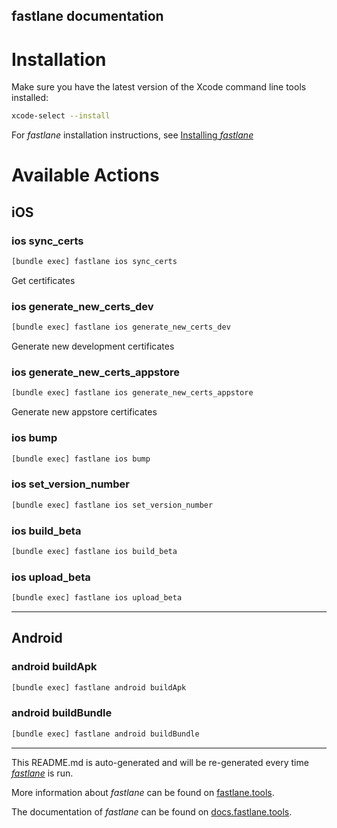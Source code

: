 ## fastlane documentation

# Installation

Make sure you have the latest version of the Xcode command line tools installed:

```sh
xcode-select --install
```

For _fastlane_ installation instructions, see [Installing _fastlane_](https://docs.fastlane.tools/#installing-fastlane)

# Available Actions

## iOS

### ios sync_certs

```sh
[bundle exec] fastlane ios sync_certs
```

Get certificates

### ios generate_new_certs_dev

```sh
[bundle exec] fastlane ios generate_new_certs_dev
```

Generate new development certificates

### ios generate_new_certs_appstore

```sh
[bundle exec] fastlane ios generate_new_certs_appstore
```

Generate new appstore certificates

### ios bump

```sh
[bundle exec] fastlane ios bump
```

### ios set_version_number

```sh
[bundle exec] fastlane ios set_version_number
```

### ios build_beta

```sh
[bundle exec] fastlane ios build_beta
```

### ios upload_beta

```sh
[bundle exec] fastlane ios upload_beta
```

---

## Android

### android buildApk

```sh
[bundle exec] fastlane android buildApk
```

### android buildBundle

```sh
[bundle exec] fastlane android buildBundle
```

---

This README.md is auto-generated and will be re-generated every time [_fastlane_](https://fastlane.tools) is run.

More information about _fastlane_ can be found on [fastlane.tools](https://fastlane.tools).

The documentation of _fastlane_ can be found on [docs.fastlane.tools](https://docs.fastlane.tools).
